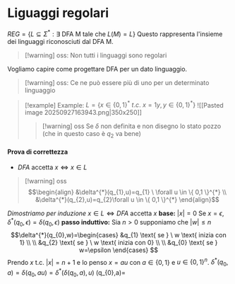 # Liguaggi regolari
$REG = \{ L \subseteq \Sigma^{*} :\exists \text{ DFA M tale che } L(M)=L\}$
Questo rappresenta l'insieme dei linguaggi riconosciuti dal DFA M.

>[!warning] oss: 
>Non tutti i linguaggi sono regolari

Vogliamo capire come progettare DFA per un dato linguaggio.

>[!warning] oss:
> Ce ne può essere più di uno per un determinato linguaggio

>[!example] Example:
>$L=\{ x \in \{ 0,1 \}^{*} \ t.c. \ x = 1y, y \in \{ 0,1 \}^{*}  \}$
>![[Pasted image 20250927163943.png|350x250]]
>>[!warning] oss
>>Se $\delta$ non definita e non disegno lo stato pozzo (che in questo caso è $q_{2}$ va bene)

#### Prova di correttezza
- $DFA$ accetta $x \iff x \in L$
>[!warning] oss
>$$\begin{align}
>&\delta^{*}(q_{1},u)=q_{1} \ \forall u \in \{ 0,1 \}^{*}  \\
>&\delta^{*}(q_{2},u)=q_{2}\forall u \in \{ 0,1 \}^{*}  
>\end{align}$$

*Dimostriamo per induzione* 
$x \in L \iff DFA \text{ accetta} \ x$
**base:** $|x| = 0$ Se $x=\epsilon$, $\delta^{*}(q_{0},\epsilon)=\delta(q_{0},\epsilon)$
**passo induttivo:** Sia $n> 0$ supponiamo che $|w| \leq n$
$$\delta^{*}(q_{0},w)=\begin{cases}
&q_{1} \text{ se } \ w \text{ inizia con 1} \\ \\
&q_{2} \text{ se } \ w \text{ inizia con 0} \\ \\  
&q_{0} \text{ se } w=\epsilon
\end{cases}
$$
Prendo $x$ t.c. $|x|=n+1$ e lo penso $x=au$ con $a \in \{ 0,1 \}$ e $u \in \{ 0,1 \}^{n}$.
$\delta^{*}(q_{0},a)=\delta(q_{0},au)=\delta^{*}(\delta(q_{0},a),u)$ 
(q_{0},a)=







